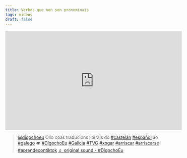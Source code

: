 ```yaml
---
title: Verbos que non son pronominais
tags: videos
draft: false
---
```

<iframe width="560" height="315" src="https://www.youtube.com/embed/videoseries?list=PLPJdEqiyl2dAvN7xUCb3efSmafoZy4cRb" title="YouTube video player" frameborder="0" allow="accelerometer; autoplay; clipboard-write; encrypted-media; gyroscope; picture-in-picture" allowfullscreen></iframe>

<blockquote class="tiktok-embed" cite="https://www.tiktok.com/@digochoeu/video/7161396999831538949" data-video-id="7161396999831538949" style="max-width: 605px;min-width: 325px;" > <section> <a target="_blank" title="@digochoeu" href="https://www.tiktok.com/@digochoeu?refer=embed">@digochoeu</a> Ollo coas traducións literais do <a title="castelán" target="_blank" href="https://www.tiktok.com/tag/castel%C3%A1n?refer=embed">#castelán</a> <a title="español" target="_blank" href="https://www.tiktok.com/tag/espa%C3%B1ol?refer=embed">#español</a> ao <a title="galego" target="_blank" href="https://www.tiktok.com/tag/galego?refer=embed">#galego</a> 👁 <a title="dígochoeu" target="_blank" href="https://www.tiktok.com/tag/d%C3%ADgochoeu?refer=embed">#DígochoEu</a> <a title="galicia" target="_blank" href="https://www.tiktok.com/tag/galicia?refer=embed">#Galicia</a> <a title="tvg" target="_blank" href="https://www.tiktok.com/tag/tvg?refer=embed">#TVG</a> <a title="xogar" target="_blank" href="https://www.tiktok.com/tag/xogar?refer=embed">#xogar</a> <a title="arriscar" target="_blank" href="https://www.tiktok.com/tag/arriscar?refer=embed">#arriscar</a> <a title="arriscarse" target="_blank" href="https://www.tiktok.com/tag/arriscarse?refer=embed">#arriscarse</a> <a title="aprendecontiktok" target="_blank" href="https://www.tiktok.com/tag/aprendecontiktok?refer=embed">#aprendecontiktok</a> <a target="_blank" title="♬ original sound - #DígochoEu" href="https://www.tiktok.com/music/original-sound-7161397021609708294?refer=embed">♬ original sound - #DígochoEu</a> </section> </blockquote> <script async src="https://www.tiktok.com/embed.js"></script>